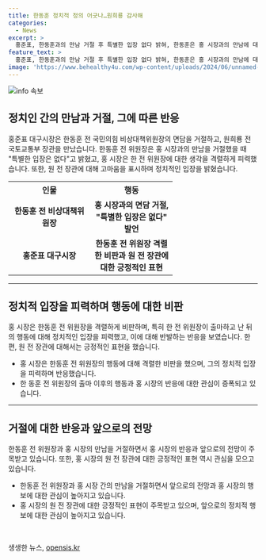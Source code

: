 ```yaml
---
title: 한동훈 정치적 정의 어긋나…원희룡 감사해
categories:
  - News
excerpt: >
  홍준표, 한동훈과의 만남 거절 후 특별한 입장 없다 밝혀, 한동훈은 홍 시장과의 만남에 대해 특별한 입장은 없다고 밝혀 거절을 피하며, 홍 시장은 한 전 위원장에 대해 비판적 발언을 했다. 홍 시장은 또한 원 전 장관을 만나고 그의 출마에 고마움을 표시하며, 잘못된 전당대회가 윤석열 정권을 파탄시키고 여당을 붕괴시킬 수 있음을 우려했다.
feature_text: >
  홍준표, 한동훈과의 만남 거절 후 특별한 입장 없다 밝혀, 한동훈은 홍 시장과의 만남에 대해 특별한 입장은 없다고 밝혀 거절을 피하며, 홍 시장은 한 전 위원장에 대해 비판적 발언을 했다. 홍 시장은 또한 원 전 장관을 만나고 그의 출마에 고마움을 표시하며, 잘못된 전당대회가 윤석열 정권을 파탄시키고 여당을 붕괴시킬 수 있음을 우려했다.
image: 'https://www.behealthy4u.com/wp-content/uploads/2024/06/unnamed-file.png'
---
```


<p><img src="https://www.behealthy4u.com/wp-content/uploads/2024/06/unnamed-file.png" alt="info 속보" /></p>

<h2 data-ke-size="size26">정치인 간의 만남과 거절, 그에 따른 반응</h2>

<p data-ke-size="size16">홍준표 대구시장은 한동훈 전 국민의힘 비상대책위원장의 면담을 거절하고, 원희룡 전 국토교통부 장관을 만났습니다. 한동훈 전 위원장은 홍 시장과의 만남을 거절했을 때 "특별한 입장은 없다"고 밝혔고, 홍 시장은 한 전 위원장에 대한 생각을 격렬하게 피력했습니다. 또한, 원 전 장관에 대해 고마움을 표시하며 정치적인 입장을 밝혔습니다.</p>

<table>
  <tr>
    <th style="text-align: center; width: 150px;"><b>인물</b></th>
    <th style="text-align: center; width: 150px;"><b>행동</b></th>
  </tr>
  <tr>
    <td style="text-align: center; height: 17px;"><b>한동훈 전 비상대책위원장</b></td>
    <td style="text-align: center; height: 17px;"><b>홍 시장과의 면담 거절, "특별한 입장은 없다" 발언</b></td>
  </tr>
  <tr>
    <td style="text-align: center; height: 17px;"><b>홍준표 대구시장</b></td>
    <td style="text-align: center; height: 17px;"><b>한동훈 전 위원장 격렬한 비판과 원 전 장관에 대한 긍정적인 표현</b></td>
  </tr>
</table>

<hr>

<h2 data-ke-size="size26">정치적 입장을 피력하며 행동에 대한 비판</h2>

<p data-ke-size="size16">홍 시장은 한동훈 전 위원장을 격렬하게 비판하며, 특히 한 전 위원장이 출마하고 난 뒤의 행동에 대해 정치적인 입장을 피력했고, 이에 대해 반발하는 반응을 보였습니다. 한편, 원 전 장관에 대해서는 긍정적인 표현을 했습니다.</p>

<ul>
  <li>홍 시장은 한동훈 전 위원장의 행동에 대해 격렬한 비판을 했으며, 그의 정치적 입장을 피력하며 반응했습니다.</li>
  <li>한 동훈 전 위원장의 출마 이후의 행동과 홍 시장의 반응에 대한 관심이 증폭되고 있습니다.</li>
</ul>

<hr>

<h2 data-ke-size="size26">거절에 대한 반응과 앞으로의 전망</h2>

<p data-ke-size="size16">한동훈 전 위원장과 홍 시장의 만남을 거절하면서 홍 시장의 반응과 앞으로의 전망이 주목받고 있습니다. 또한, 홍 시장의 원 전 장관에 대한 긍정적인 표현 역시 관심을 모으고 있습니다.</p>

<ul>
  <li>한동훈 전 위원장과 홍 시장 간의 만남을 거절하면서 앞으로의 전망과 홍 시장의 행보에 대한 관심이 높아지고 있습니다.</li>
  <li>홍 시장의 원 전 장관에 대한 긍정적인 표현이 주목받고 있으며, 앞으로의 정치적 행보에 대한 관심이 높아지고 있습니다.</li>
</ul>

<p data-ke-size="size16">&nbsp;</p>
생생한 뉴스, <a href="https://opensis.kr" rel="dofollow">opensis.kr</a>


